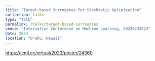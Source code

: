 ```yaml
---
title: "Target-based Surrogates for Stochastic Optimization"
collection: talks
type: "Talk"
permalink: /talks/target-based-surrogates
venue: "Internation Conference on Machine Learning, 20220232023"
date: 2023
location: "O'ahu, Hawaii"
---
```


https://icml.cc/virtual/2023/poster/24360